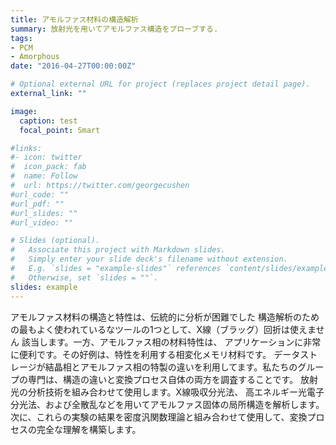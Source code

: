 ```yaml
---
title: アモルファス材料の構造解析
summary: 放射光を用いてアモルファス構造をプローブする.
tags:
- PCM
- Amorphous
date: "2016-04-27T00:00:00Z"

# Optional external URL for project (replaces project detail page).
external_link: ""

image:
  caption: test
  focal_point: Smart

#links:
#- icon: twitter
#  icon_pack: fab
#  name: Follow
#  url: https://twitter.com/georgecushen
#url_code: ""
#url_pdf: ""
#url_slides: ""
#url_video: ""

# Slides (optional).
#   Associate this project with Markdown slides.
#   Simply enter your slide deck's filename without extension.
#   E.g. `slides = "example-slides"` references `content/slides/example-slides.md`.
#   Otherwise, set `slides = ""`.
slides: example
---
```


アモルファス材料の構造と特性は、伝統的に分析が困難でした
構造解析のための最もよく使われているなツールの1つとして、X線（ブラッグ）回折は使えません
該当します。一方、アモルファス相の材料特性は、
アプリケーションに非常に便利です。その好例は、特性を利用する相変化メモリ材料です。
データストレージが結晶相とアモルファス相の特製の違いを利用してます。私たちのグループの専門は、構造の違いと変換プロセス自体の両方を調査することです。
放射光の分析技術を組み合わせて使用​​します。X線吸収分光法、
高エネルギー光電子分光法、および全散乱などを用いてアモルファス固体の局所構造を解析します。
次に、これらの実験の結果を密度汎関数理論と組み合わせて使用​​して、変換プロセスの完全な理解を構築します。
